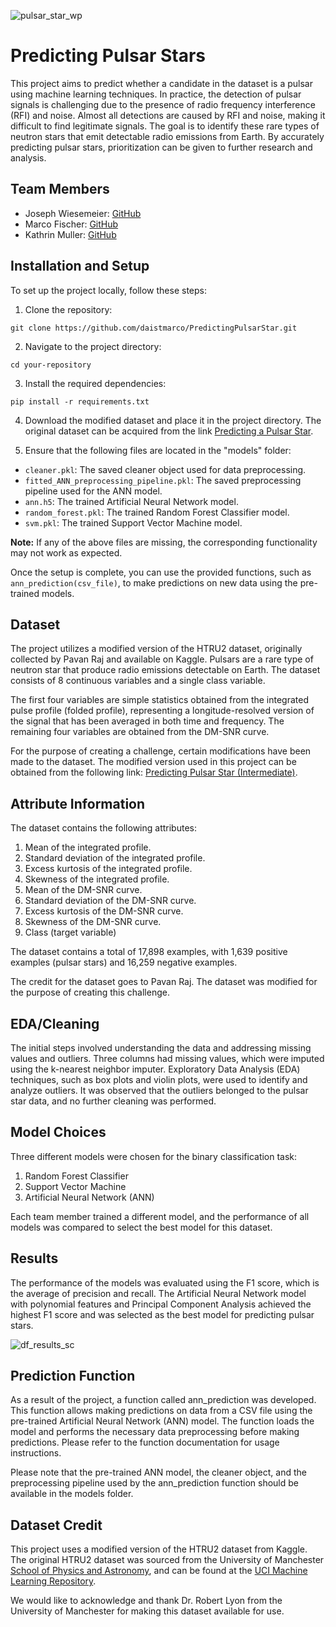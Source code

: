 ![pulsar_star_wp](https://github.com/daistmarco/PredictingPulsarStar/assets/93286641/acc4eee3-d1dc-4c31-a5a4-0df5a0afec02)

# Predicting Pulsar Stars

This project aims to predict whether a candidate in the dataset is a pulsar using machine learning techniques. In practice, the detection of pulsar signals is challenging due to the presence of radio frequency interference (RFI) and noise. Almost all detections are caused by RFI and noise, making it difficult to find legitimate signals. The goal is to identify these rare types of neutron stars that emit detectable radio emissions from Earth. By accurately predicting pulsar stars, prioritization can be given to further research and analysis.

## Team Members

- Joseph Wiesemeier: [GitHub](https://github.com/Dabbeljuh)
- Marco Fischer: [GitHub](https://github.com/daistmarco)
- Kathrin Muller: [GitHub](https://github.com/KathrinMM)

## Installation and Setup

To set up the project locally, follow these steps:

1. Clone the repository:
```
git clone https://github.com/daistmarco/PredictingPulsarStar.git
```
2. Navigate to the project directory:
```
cd your-repository
```
3. Install the required dependencies:
```
pip install -r requirements.txt
```
4. Download the modified dataset and place it in the project directory. The original dataset can be acquired from the link [Predicting a Pulsar Star](https://www.kaggle.com/datasets/colearninglounge/predicting-pulsar-starintermediate).

5. Ensure that the following files are located in the "models" folder:
- `cleaner.pkl`: The saved cleaner object used for data preprocessing.
- `fitted_ANN_preprocessing_pipeline.pkl`: The saved preprocessing pipeline used for the ANN model.
- `ann.h5`: The trained Artificial Neural Network model.
- `random_forest.pkl`: The trained Random Forest Classifier model.
- `svm.pkl`: The trained Support Vector Machine model.

**Note:** If any of the above files are missing, the corresponding functionality may not work as expected.

Once the setup is complete, you can use the provided functions, such as `ann_prediction(csv_file)`, to make predictions on new data using the pre-trained models.


## Dataset

The project utilizes a modified version of the HTRU2 dataset, originally collected by Pavan Raj and available on Kaggle. Pulsars are a rare type of neutron star that produce radio emissions detectable on Earth. The dataset consists of 8 continuous variables and a single class variable.

The first four variables are simple statistics obtained from the integrated pulse profile (folded profile), representing a longitude-resolved version of the signal that has been averaged in both time and frequency. The remaining four variables are obtained from the DM-SNR curve.

For the purpose of creating a challenge, certain modifications have been made to the dataset. The modified version used in this project can be obtained from the following link: [Predicting Pulsar Star (Intermediate)](https://www.kaggle.com/datasets/colearninglounge/predicting-pulsar-starintermediate).

## Attribute Information

The dataset contains the following attributes:

1. Mean of the integrated profile.
2. Standard deviation of the integrated profile.
3. Excess kurtosis of the integrated profile.
4. Skewness of the integrated profile.
5. Mean of the DM-SNR curve.
6. Standard deviation of the DM-SNR curve.
7. Excess kurtosis of the DM-SNR curve.
8. Skewness of the DM-SNR curve.
9. Class (target variable)

The dataset contains a total of 17,898 examples, with 1,639 positive examples (pulsar stars) and 16,259 negative examples.

The credit for the dataset goes to Pavan Raj. The dataset was modified for the purpose of creating this challenge.

## EDA/Cleaning

The initial steps involved understanding the data and addressing missing values and outliers. Three columns had missing values, which were imputed using the k-nearest neighbor imputer. Exploratory Data Analysis (EDA) techniques, such as box plots and violin plots, were used to identify and analyze outliers. It was observed that the outliers belonged to the pulsar star data, and no further cleaning was performed.

## Model Choices

Three different models were chosen for the binary classification task:

1. Random Forest Classifier
2. Support Vector Machine
3. Artificial Neural Network (ANN)

Each team member trained a different model, and the performance of all models was compared to select the best model for this dataset.

## Results

The performance of the models was evaluated using the F1 score, which is the average of precision and recall. The Artificial Neural Network model with polynomial features and Principal Component Analysis achieved the highest F1 score and was selected as the best model for predicting pulsar stars.

![df_results_sc](https://github.com/daistmarco/PredictingPulsarStar/assets/114780077/f9e96535-2629-4da4-92fa-37855d96e05b)

## Prediction Function

As a result of the project, a function called ann_prediction was developed. This function allows making predictions on data from a CSV file using the pre-trained Artificial Neural Network (ANN) model. The function loads the model and performs the necessary data preprocessing before making predictions. Please refer to the function documentation for usage instructions.

Please note that the pre-trained ANN model, the cleaner object, and the preprocessing pipeline used by the ann_prediction function should be available in the models folder.

## Dataset Credit

This project uses a modified version of the HTRU2 dataset from Kaggle. The original HTRU2 dataset was sourced from the University of Manchester [School of Physics and Astronomy](https://www.physics.manchester.ac.uk/), and can be found at the [UCI Machine Learning Repository](https://archive.ics.uci.edu/ml/datasets/HTRU2).

We would like to acknowledge and thank Dr. Robert Lyon from the University of Manchester for making this dataset available for use.

